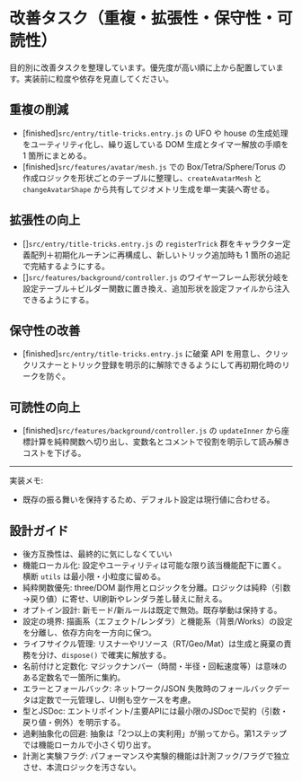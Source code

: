 # 改善タスク（重複・拡張性・保守性・可読性）

目的別に改善タスクを整理しています。優先度が高い順に上から配置しています。実装前に粒度や依存を見直してください。

## 重複の削減

- [finished]`src/entry/title-tricks.entry.js` の UFO や house の生成処理をユーティリティ化し、繰り返している DOM 生成とタイマー解放の手順を 1 箇所にまとめる。
- [finished]`src/features/avatar/mesh.js` での Box/Tetra/Sphere/Torus の作成ロジックを形状ごとのテーブルに整理し、`createAvatarMesh` と `changeAvatarShape` から共有してジオメトリ生成を単一実装へ寄せる。

## 拡張性の向上

- []`src/entry/title-tricks.entry.js` の `registerTrick` 群をキャラクター定義配列＋初期化ルーチンに再構成し、新しいトリック追加時も 1 箇所の追記で完結するようにする。
- []`src/features/background/controller.js` のワイヤーフレーム形状分岐を設定テーブル＋ビルダー関数に置き換え、追加形状を設定ファイルから注入できるようにする。

## 保守性の改善

- [finished]`src/entry/title-tricks.entry.js` に破棄 API を用意し、クリックリスナーとトリック登録を明示的に解除できるようにして再初期化時のリークを防ぐ。

## 可読性の向上

- [finished]`src/features/background/controller.js` の `updateInner` から座標計算を純粋関数へ切り出し、変数名とコメントで役割を明示して読み解きコストを下げる。

---

実装メモ:
- 既存の振る舞いを保持するため、デフォルト設定は現行値に合わせる。

## 設計ガイド

- 後方互換性は、最終的に気にしなくていい
- 機能ローカル化: 設定やユーティリティは可能な限り該当機能配下に置く。横断 `utils` は最小限・小粒度に留める。
- 純粋関数優先: three/DOM 副作用とロジックを分離。ロジックは純粋（引数→戻り値）に寄せ、UI刷新やレンダラ差し替えに耐える。
- オプトイン設計: 新モード/新ルールは既定で無効。既存挙動は保持する。
- 設定の境界: 描画系（エフェクト/レンダラ）と機能系（背景/Works）の設定を分離し、依存方向を一方向に保つ。
- ライフサイクル管理: リスナーやリソース（RT/Geo/Mat）は生成と廃棄の責務を分け、`dispose()` で確実に解放する。
- 名前付けと定数化: マジックナンバー（時間・半径・回転速度等）は意味のある定数名で一箇所に集約。
- エラーとフォールバック: ネットワーク/JSON 失敗時のフォールバックデータは定数で一元管理し、UI側も空ケースを考慮。
- 型とJSDoc: エントリポイント/主要APIには最小限のJSDocで契約（引数・戻り値・例外）を明示する。
- 過剰抽象化の回避: 抽象は「2つ以上の実利用」が揃ってから。第1ステップでは機能ローカルで小さく切り出す。
- 計測と実験フラグ: パフォーマンスや実験的機能は計測フック/フラグで独立させ、本流ロジックを汚さない。

